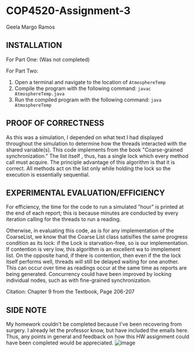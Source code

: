 # COP4520-Assignment-3
Geela Margo Ramos

## INSTALLATION
For Part One: (Was not completed)

For Part Two:
1. Open a terminal and navigate to the location of ```AtmosphereTemp```
2. Compile the program with the following command: ```javac AtmosphereTemp.java```
3. Run the compiled program with the following command: ```java AtmosphereTemp```

## PROOF OF CORRECTNESS
As this was a simulation, I depended on what text I had displayed throughout the simulation
to determine how the threads interacted with the shared variable(s). This code implements
from the book "Coarse-grained synchronization." The list itself , thus, has a single lock which
every method call must acquire. The principle advantage of this algorithm is that it is correct.
All methods act on the list only while holding the lock so the execution is essentially sequential.

## EXPERIMENTAL EVALUATION/EFFICIENCY
For efficiency, the time for the code to run a simulated "hour" is printed at
the end of each report; this is because minutes are conducted by every iteration calling
for the threads to run a reading.

Otherwise, in evaluating this code, as is for any implementation of the CoarseList, we know
that the Coarse List class satisifies the same progress condition as its lock: if the Lock is
starvation-free, so is our implementation. If contention is very low, this algorithm is an excellent
wa to immplement list. On the opposite hand, if there is contention, then even if the the lock itself
performs well, threads will still be delayed waiting for one another. This can occur over time as
readings occur at the same time as reports are being generated. Concurrency could have been improved by
locking individual nodes, such as with fine-grained synchronization.

Citation: Chapter 9 from the Textbook, Page 206-207

## SIDE NOTE
My homework couldn't be completed because I've been recovering from surgery. I already let the professor know, 
but have included the emails here. Thus, any points in general and feedback on how this HW
assignment could have been completed would be appreciated.
![image](https://user-images.githubusercontent.com/59593004/163306263-87f2ade8-b80a-42c7-8065-1dc930d9f6a4.png)
